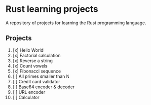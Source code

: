 # Rust learning projects

A repository of projects for learning the Rust programming language.

## Projects

1. [x] Hello World
2. [x] Factorial calculation
3. [x] Reverse a string
4. [x] Count vowels
5. [x] Fibonacci sequence
6. [ ] All primes smaller than N
7. [ ] Credit card validator
8. [ ] Base64 encoder & decoder
9. [ ] URL encoder
10. [ ] Calculator
